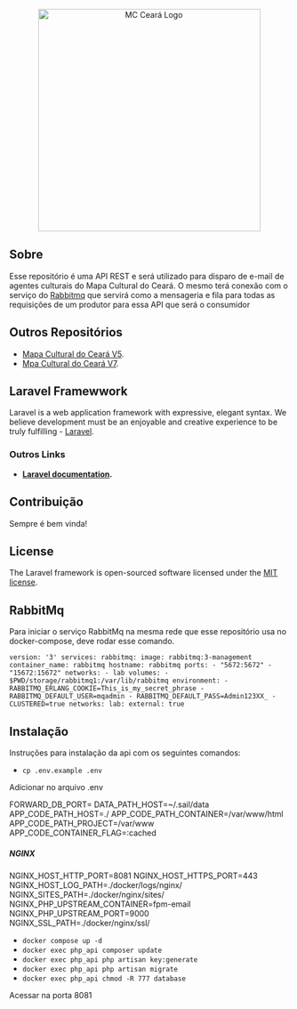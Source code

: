 <p align="center"><a href="https://mapacultural.secult.ce.gov.br/" target="_blank"><img src="https://mapacultural.secult.ce.gov.br/assets/img/logo-ceara-2396208294-1680122696.png" width="400" alt="MC Ceará Logo"></a></p>


## Sobre

Esse repositório é uma API REST e será utilizado para disparo de e-mail de agentes culturais do Mapa Cultural do Ceará. O mesmo terá conexão com o serviço do [Rabbitmq](https://github.com/rabbitmq) que servirá como a mensageria e fila para todas as requisições de um produtor para essa API que será o consumidor

## Outros Repositórios

- [Mapa Cultural do Ceará V5](https://laravel.com/docs/routing).
- [Mpa Cultural do Ceará V7](https://laravel.com/docs/container).

## Laravel Framewwork

Laravel is a web application framework with expressive, elegant syntax. We believe development must be an enjoyable and creative experience to be truly fulfilling - [Laravel](https://laravel.com).

### Outros Links

- **[Laravel documentation](https://laravel.com/docs/contributions).**

## Contribuição

Sempre é bem vinda!

## License

The Laravel framework is open-sourced software licensed under the [MIT license](https://opensource.org/licenses/MIT).

## RabbitMq

Para iniciar o serviço RabbitMq na mesma rede que esse repositório usa no docker-compose, deve rodar esse comando.

``
version: '3'
services:
  rabbitmq:
    image: rabbitmq:3-management
    container_name: rabbitmq
    hostname: rabbitmq
    ports:
      - "5672:5672"
      - "15672:15672"
    networks:
      - lab
    volumes:
      - $PWD/storage/rabbitmq1:/var/lib/rabbitmq
    environment:
      - RABBITMQ_ERLANG_COOKIE=This_is_my_secret_phrase
      - RABBITMQ_DEFAULT_USER=mqadmin
      - RABBITMQ_DEFAULT_PASS=Admin123XX_
      - CLUSTERED=true
networks:
  lab:
    external: true
``

## Instalação

Instruções para instalação da api com os seguintes comandos:

- `cp .env.example .env`

Adicionar no arquivo .env

FORWARD_DB_PORT=
DATA_PATH_HOST=~/.sail/data
APP_CODE_PATH_HOST=./
APP_CODE_PATH_CONTAINER=/var/www/html
APP_CODE_PATH_PROJECT=/var/www
APP_CODE_CONTAINER_FLAG=:cached

##### NGINX #################################################

NGINX_HOST_HTTP_PORT=8081
NGINX_HOST_HTTPS_PORT=443
NGINX_HOST_LOG_PATH=./docker/logs/nginx/
NGINX_SITES_PATH=./docker/nginx/sites/
NGINX_PHP_UPSTREAM_CONTAINER=fpm-email
NGINX_PHP_UPSTREAM_PORT=9000
NGINX_SSL_PATH=./docker/nginx/ssl/

- `docker compose up -d`
- `docker exec php_api composer update`
- `docker exec php_api php artisan key:generate`
- `docker exec php_api php artisan migrate`
- `docker exec php_api chmod -R 777 database`

Acessar na porta 8081
